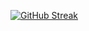 [![GitHub Streak](https://streak-stats.demolab.com?user=BurningButter&theme=transparent&hide_border=true)](https://git.io/streak-stats)
